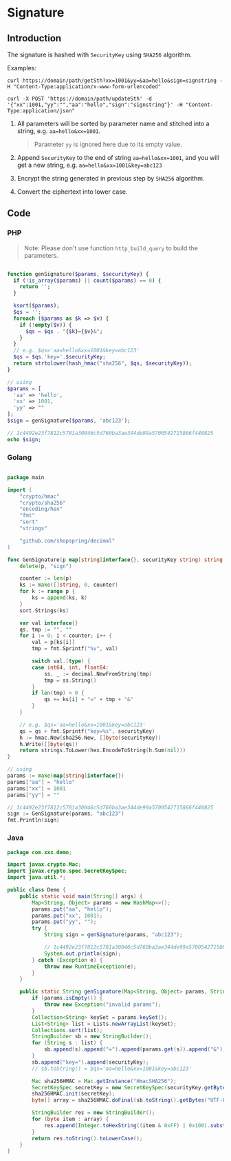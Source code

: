 # Signature

## Introduction
The signature is hashed with `SecurityKey` using `SHA256` algorithm.

Examples:
```shell
curl https://domain/path/getSth?xx=1001&yy=&aa=hello&sign=signstring -H "Content-Type:application/x-www-form-urlencoded"

curl -X POST 'https://domain/path/updateSth' -d '{"xx":1001,"yy":"","aa":"hello","sign":"signstring"}' -H "Content-Type:application/json"
```

1. All parameters will be sorted by parameter name and stitched into a string, e.g. `aa=hello&xx=1001`.
   > Parameter `yy` is ignored here due to its empty value.

2. Append `SecurityKey` to the end of string `aa=hello&xx=1001`, and you will get a new string, e.g. `aa=hello&xx=1001&key=abc123`

3. Encrypt the string generated in previous step by `SHA256` algorithm.

4. Convert the ciphertext into lower case.

## Code

### PHP
> Note: Please don't use function `http_build_query` to build the parameters.  

```php

function genSignature($params, $securityKey) {
  if (!is_array($params) || count($params) == 0) {
    return '';
  }

  ksort($params);
  $qs = '';
  foreach ($params as $k => $v) {
    if (!empty($v)) {
      $qs = $qs . "{$k}={$v}&";
    }
  }
  // e.g. $qs='aa=hello&xx=1001&key=abc123'
  $qs = $qs.'key='.$securityKey;
  return strtolower(hash_hmac("sha256", $qs, $securityKey));
}

// using
$params = [
  'aa' => 'hello',
  'xx' => 1001,
  'yy' => ""
];
$sign = genSignature($params, 'abc123');

// 1c4492e23f7812c5781a30046c5d760ba3ae344de99a5700542715866f448825
echo $sign;

```

### Golang
```go

package main

import (
	"crypto/hmac"
	"crypto/sha256"
	"encoding/hex"
	"fmt"
	"sort"
	"strings"

	"github.com/shopspring/decimal"
)

func GenSignature(p map[string]interface{}, securityKey string) string {
	delete(p, "sign")

	counter := len(p)
	ks := make([]string, 0, counter)
	for k := range p {
		ks = append(ks, k)
	}
	sort.Strings(ks)

	var val interface{}
	qs, tmp := "", ""
	for i := 0; i < counter; i++ {
        val = p[ks[i]]
        tmp = fmt.Sprintf("%v", val)

		switch val.(type) {
		case int64, int, float64:
			ss, _ := decimal.NewFromString(tmp)
			tmp = ss.String()
		}
		if len(tmp) > 0 {
			qs += ks[i] + "=" + tmp + "&"
		}
	}

    // e.g. $qs='aa=hello&xx=1001&key=abc123'
	qs = qs + fmt.Sprintf("key=%s", securityKey)
	h := hmac.New(sha256.New, []byte(securityKey))
	h.Write([]byte(qs))
	return strings.ToLower(hex.EncodeToString(h.Sum(nil)))
}

// using
params := make(map[string]interface{})
params["aa"] = "hello"
params["xx"] = 1001
params["yy"] = ""

// 1c4492e23f7812c5781a30046c5d760ba3ae344de99a5700542715866f448825
sign := GenSignature(params, "abc123")
fmt.Println(sign)

```

### Java
```java
package com.xxx.demo;

import javax.crypto.Mac;
import javax.crypto.spec.SecretKeySpec;
import java.util.*;

public class Demo {
    public static void main(String[] args) {
        Map<String, Object> params = new HashMap<>();
        params.put("aa", "hello");
        params.put("xx", 1001);
        params.put("yy", "");
        try {
            String sign = genSignature(params, "abc123");

            // 1c4492e23f7812c5781a30046c5d760ba3ae344de99a5700542715866f448825
            System.out.println(sign);
        } catch (Exception e) {
            throw new RuntimeException(e);
        }
    }

    public static String genSignature(Map<String, Object> params, String securityKey) throws Exception {
        if (params.isEmpty()) {
            throw new Exception("invalid params");
        }
        Collection<String> keySet = params.keySet();
        List<String> list = Lists.newArrayList(keySet);
        Collections.sort(list);
        StringBuilder sb = new StringBuilder();
        for (String s : list) {
            sb.append(s).append("=").append(params.get(s)).append("&");
        }
        sb.append("key=").append(securityKey);
        // sb.toString() = $qs='aa=hello&xx=1001&key=abc123'

        Mac sha256HMAC = Mac.getInstance("HmacSHA256");
        SecretKeySpec secretKey = new SecretKeySpec(securityKey.getBytes("UTF-8"), "HmacSHA256");
        sha256HMAC.init(secretKey);
        byte[] array = sha256HMAC.doFinal(sb.toString().getBytes("UTF-8"));

        StringBuilder res = new StringBuilder();
        for (byte item : array) {
            res.append(Integer.toHexString((item & 0xFF) | 0x100).substring(1, 3));
        }
        return res.toString().toLowerCase();
    }
}
```